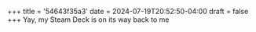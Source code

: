 +++
title = '54643f35a3'
date = 2024-07-19T20:52:50-04:00
draft = false
+++
Yay, my Steam Deck is on its way back to me